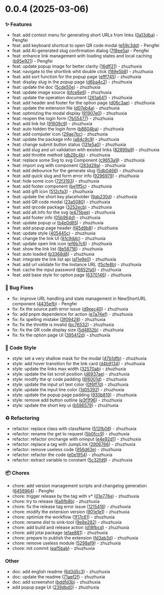 # 0.0.4 (2025-03-06)

### ✨ Features

- feat: add context menu for generating short URLs from links ([0a13dba](https://github.com/zhuzhuyule/sink-extension/commit/0a13dba)) - Pengfei
- feat: add keyboard shortcut to open QR code modal ([e59c3dd](https://github.com/zhuzhuyule/sink-extension/commit/e59c3dd)) - Pengfei
- feat: add AI-generated slug confirmation dialog ([7f8ee5a](https://github.com/zhuzhuyule/sink-extension/commit/7f8ee5a)) - Pengfei
- feat: enhance link management with loading states and local caching ([b95e921](https://github.com/zhuzhuyule/sink-extension/commit/b95e921)) - Pengfei
- feat: update popup image for better clarity ([16dff21](https://github.com/zhuzhuyule/sink-extension/commit/16dff21)) - zhuzhuxia
- feat: navigate to the shortlink whit double click ([f89e5b8](https://github.com/zhuzhuyule/sink-extension/commit/f89e5b8)) - zhuzhuxia
- feat: add sort function for the popup page ([efff745](https://github.com/zhuzhuyule/sink-extension/commit/efff745)) - zhuzhuxia
- feat: display slug in the popup page ([d6ba4c2](https://github.com/zhuzhuyule/sink-extension/commit/d6ba4c2)) - zhuzhuxia
- feat: update the doc ([5cde50e](https://github.com/zhuzhuyule/sink-extension/commit/5cde50e)) - zhuzhuxia
- feat: update image source ([bfce6e6](https://github.com/zhuzhuyule/sink-extension/commit/bfce6e6)) - zhuzhuxia
- feat: update the operation document ([261a641](https://github.com/zhuzhuyule/sink-extension/commit/261a641)) - zhuzhuxia
- feat: add header and footer for the option page ([d06c3ae](https://github.com/zhuzhuyule/sink-extension/commit/d06c3ae)) - zhuzhuxia
- feat: update the extension file ([d07eb4a](https://github.com/zhuzhuyule/sink-extension/commit/d07eb4a)) - zhuzhuxia
- feat: optimizing the modal display ([91907e0](https://github.com/zhuzhuyule/sink-extension/commit/91907e0)) - zhuzhuxia
- feat: reopen the login form ([7b55477](https://github.com/zhuzhuyule/sink-extension/commit/7b55477)) - zhuzhuxia
- feat: add link list ([91609c9](https://github.com/zhuzhuyule/sink-extension/commit/91609c9)) - zhuzhuxia
- feat: auto hidden the login form ([b8604ba](https://github.com/zhuzhuyule/sink-extension/commit/b8604ba)) - zhuzhuxia
- feat: add computer icon ([29ae7bc](https://github.com/zhuzhuyule/sink-extension/commit/29ae7bc)) - zhuzhuxia
- feat: update the package info ([a84c9c9](https://github.com/zhuzhuyule/sink-extension/commit/a84c9c9)) - zhuzhuxia
- feat: change submit button status ([131e5a0](https://github.com/zhuzhuyule/sink-extension/commit/131e5a0)) - zhuzhuxia
- feat: add slug and url validation with existed links ([82899a9](https://github.com/zhuzhuyule/sink-extension/commit/82899a9)) - zhuzhuxia
- feat: add throttle method ([db28c4b](https://github.com/zhuzhuyule/sink-extension/commit/db28c4b)) - zhuzhuxia
- feat: replace some Svg to svg Component ([c9653a9](https://github.com/zhuzhuyule/sink-extension/commit/c9653a9)) - zhuzhuxia
- feat: import svg with component ([283d29a](https://github.com/zhuzhuyule/sink-extension/commit/283d29a)) - zhuzhuxia
- feat: add debounce for the generate slug ([5db0466](https://github.com/zhuzhuyule/sink-extension/commit/5db0466)) - zhuzhuxia
- feat: add quick slug and form error info ([9296979](https://github.com/zhuzhuyule/sink-extension/commit/9296979)) - zhuzhuxia
- feat: hide some icon ([72f3193](https://github.com/zhuzhuyule/sink-extension/commit/72f3193)) - zhuzhuxia
- feat: add footer component ([be1ff5c](https://github.com/zhuzhuyule/sink-extension/commit/be1ff5c)) - zhuzhuxia
- feat: add gift icon ([512cfa3](https://github.com/zhuzhuyule/sink-extension/commit/512cfa3)) - zhuzhuxia
- feat: update the short key placeholder ([9ab230d](https://github.com/zhuzhuyule/sink-extension/commit/9ab230d)) - zhuzhuxia
- feat: add QR code modal ([23a5080](https://github.com/zhuzhuyule/sink-extension/commit/23a5080)) - zhuzhuxia
- feat: add qrcode package ([3252ecb](https://github.com/zhuzhuyule/sink-extension/commit/3252ecb)) - zhuzhuxia
- feat: add alt info for the svg ([e475bee](https://github.com/zhuzhuyule/sink-extension/commit/e475bee)) - zhuzhuxia
- feat: add footer info ([05b964d](https://github.com/zhuzhuyule/sink-extension/commit/05b964d)) - zhuzhuxia
- feat: update popup ui ([b4e0d65](https://github.com/zhuzhuyule/sink-extension/commit/b4e0d65)) - zhuzhuxia
- feat: add popup page header ([f45d9b8](https://github.com/zhuzhuyule/sink-extension/commit/f45d9b8)) - zhuzhuxia
- feat: update style ([405445c](https://github.com/zhuzhuyule/sink-extension/commit/405445c)) - zhuzhuxia
- feat: change the link UI ([81c9ddc](https://github.com/zhuzhuyule/sink-extension/commit/81c9ddc)) - zhuzhuxia
- feat: update open link icon ([ef6b7c6](https://github.com/zhuzhuyule/sink-extension/commit/ef6b7c6)) - zhuzhuxia
- feat: show the link list ([8e58716](https://github.com/zhuzhuyule/sink-extension/commit/8e58716)) - zhuzhuxia
- feat: auto loaded ([b3368d8](https://github.com/zhuzhuyule/sink-extension/commit/b3368d8)) - zhuzhuxia
- feat: integrate the link list api ([a11e9e0](https://github.com/zhuzhuyule/sink-extension/commit/a11e9e0)) - zhuzhuxia
- feat: add url validate for the Instance URL ([f5cfe8b](https://github.com/zhuzhuyule/sink-extension/commit/f5cfe8b)) - zhuzhuxia
- feat: cache the input password ([6652fa5](https://github.com/zhuzhuyule/sink-extension/commit/6652fa5)) - zhuzhuxia
- feat: add base style for option page ([6370146](https://github.com/zhuzhuyule/sink-extension/commit/6370146)) - zhuzhuxia

### 🐛 Bug Fixes

- fix: improve URL handling and state management in NewShortURL component ([4435efb](https://github.com/zhuzhuyule/sink-extension/commit/4435efb)) - Pengfei
- fix: fix the source path error issue ([d9eec40](https://github.com/zhuzhuyule/sink-extension/commit/d9eec40)) - zhuzhuxia
- fix: add pnpm dependence for action ([e7a74ef](https://github.com/zhuzhuyule/sink-extension/commit/e7a74ef)) - zhuzhuxia
- fix: fix spelling mistake ([3f09428](https://github.com/zhuzhuyule/sink-extension/commit/3f09428)) - zhuzhuxia
- fix: fix the throttle is invalid ([bc76532](https://github.com/zhuzhuyule/sink-extension/commit/bc76532)) - zhuzhuxia
- fix: fix the QR code display size ([5d4852b](https://github.com/zhuzhuyule/sink-extension/commit/5d4852b)) - zhuzhuxia
- fix: fix the option page UI ([395412d](https://github.com/zhuzhuyule/sink-extension/commit/395412d)) - zhuzhuxia

### 💎 Code Style

- style: set a very shallow mask for the modal ([47b1dfb](https://github.com/zhuzhuyule/sink-extension/commit/47b1dfb)) - zhuzhuxia
- style: add hover transition for the link card ([d4b9134](https://github.com/zhuzhuyule/sink-extension/commit/d4b9134)) - zhuzhuxia
- style: update the links max width ([32570ab](https://github.com/zhuzhuyule/sink-extension/commit/32570ab)) - zhuzhuxia
- style: update the list scroll position ([d6937ae](https://github.com/zhuzhuyule/sink-extension/commit/d6937ae)) - zhuzhuxia
- style: modify the qr code padding ([6f6001d](https://github.com/zhuzhuyule/sink-extension/commit/6f6001d)) - zhuzhuxia
- style: update the input url text color ([0f6ff7d](https://github.com/zhuzhuyule/sink-extension/commit/0f6ff7d)) - zhuzhuxia
- style: update the input line color ([1d05392](https://github.com/zhuzhuyule/sink-extension/commit/1d05392)) - zhuzhuxia
- style: update the popup page padding ([930b819](https://github.com/zhuzhuyule/sink-extension/commit/930b819)) - zhuzhuxia
- style: remove add button outline ([e3f1f96](https://github.com/zhuzhuyule/sink-extension/commit/e3f1f96)) - zhuzhuxia
- style: update the short key ui ([b596579](https://github.com/zhuzhuyule/sink-extension/commit/b596579)) - zhuzhuxia

### ♻️ Refactoring

- refactor: replace class with className ([512fb08](https://github.com/zhuzhuyule/sink-extension/commit/512fb08)) - zhuzhuxia
- refactor: rename the get to request ([5b0fcc9](https://github.com/zhuzhuyule/sink-extension/commit/5b0fcc9)) - zhuzhuxia
- refactor: refactor onchange with oninput ([e4e92d1](https://github.com/zhuzhuyule/sink-extension/commit/e4e92d1)) - zhuzhuxia
- refactor: replace a tag with JumpLink ([2906766](https://github.com/zhuzhuyule/sink-extension/commit/2906766)) - zhuzhuxia
- refactor: remove useless code ([956d63e](https://github.com/zhuzhuyule/sink-extension/commit/956d63e)) - zhuzhuxia
- refactor: refactor the code ([e0e1954](https://github.com/zhuzhuyule/sink-extension/commit/e0e1954)) - zhuzhuxia
- refactor: extract variable to constant ([5c32fd9](https://github.com/zhuzhuyule/sink-extension/commit/5c32fd9)) - zhuzhuxia

### 📦 Chores

- chore: add version management scripts and changelog generation ([6456964](https://github.com/zhuzhuyule/sink-extension/commit/6456964)) - Pengfei
- chore: trigger release by the tag with v* ([01e776e](https://github.com/zhuzhuyule/sink-extension/commit/01e776e)) - zhuzhuxia
- chore: try to release ([6a6fb8b](https://github.com/zhuzhuyule/sink-extension/commit/6a6fb8b)) - zhuzhuxia
- chore: fix the release tag error issue ([1215416](https://github.com/zhuzhuyule/sink-extension/commit/1215416)) - zhuzhuxia
- chore: modify the extension version ([901e1e1](https://github.com/zhuzhuyule/sink-extension/commit/901e1e1)) - zhuzhuxia
- chore: optimize the workflow ([1f17c61](https://github.com/zhuzhuyule/sink-extension/commit/1f17c61)) - zhuzhuxia
- chore: rename dist to sink-tool ([9e8e282](https://github.com/zhuzhuyule/sink-extension/commit/9e8e282)) - zhuzhuxia
- chore: add build and release action ([d18fbcd](https://github.com/zhuzhuyule/sink-extension/commit/d18fbcd)) - zhuzhuxia
- chore: add jotai package ([efae881](https://github.com/zhuzhuyule/sink-extension/commit/efae881)) - zhuzhuxia
- chore: prepare to publish the extension ([fd3ab3d](https://github.com/zhuzhuyule/sink-extension/commit/fd3ab3d)) - zhuzhuxia
- chore: remove useless module ([5298af9](https://github.com/zhuzhuyule/sink-extension/commit/5298af9)) - zhuzhuxia
- chore: init commit ([eaf5bab](https://github.com/zhuzhuyule/sink-extension/commit/eaf5bab)) - zhuzhuxia

### Other

- doc: add english readme ([6d3d5c3](https://github.com/zhuzhuyule/sink-extension/commit/6d3d5c3)) - zhuzhuxia
- doc: update the readme ([71aef2f](https://github.com/zhuzhuyule/sink-extension/commit/71aef2f)) - zhuzhuxia
- doc: add screenshot ([bddfd3b](https://github.com/zhuzhuyule/sink-extension/commit/bddfd3b)) - zhuzhuxia
- add popup page UI ([239dbd0](https://github.com/zhuzhuyule/sink-extension/commit/239dbd0)) - zhuzhuxia
